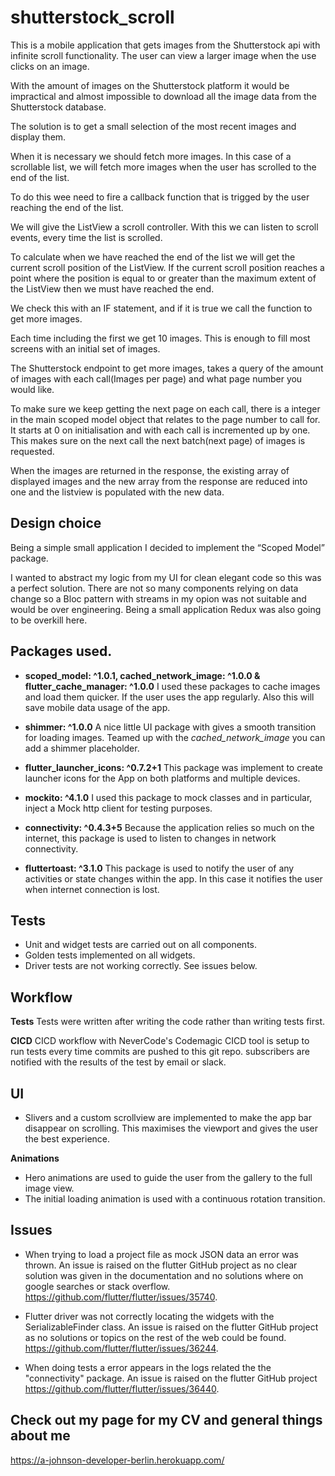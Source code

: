 # shutterstock_scroll

This is a mobile application that gets images from the Shutterstock api with infinite scroll functionality. The user can view a larger image when the use clicks on an image.

With the amount of images on the Shutterstock platform it would be impractical and almost impossible to download all the image data from the Shutterstock database.

The solution is to get a small selection of the most recent images and display them.

When it is necessary we should fetch more images. In this case of a scrollable list, we will fetch more images when the user has scrolled to the end of the list.

To do this wee need to fire a callback function that is trigged by the user reaching the end of the list.

We will give the ListView a scroll controller. With this we can listen to scroll events, every time the list is scrolled.

To calculate when we have reached the end of the list we will get the current scroll position of the ListView. If the current scroll position reaches a point where the position is equal to or greater than the maximum extent of the ListView then we must have reached the end. 

We check this with an IF statement, and if it is true we call the function to get more images.

Each time including the first we get 10 images. This is enough to fill most screens with an initial set of images. 

The Shutterstock endpoint to get more images, takes a query of the amount of images with each call(Images per page) and what page number you would like.

To make sure we keep getting the next page on each call, there is a integer in the main scoped model object that relates to the page number to call for. It starts at 0 on initialisation and with each call is incremented up by one. This makes sure on the next call the next batch(next page) of images is requested. 

When the images are returned in the response, the existing array of displayed images and the new array from the response are reduced into one and the listview is populated with the new data.

## Design choice

Being a simple small application I decided to implement the “Scoped Model” package.

I wanted to abstract my logic from my UI for clean elegant code so this was a perfect solution. 
There are not so many components relying on data change so a Bloc pattern with streams in my opion was not suitable and would be over engineering. Being a small application Redux was also going to be overkill here.

## Packages used.

- **scoped_model: ^1.0.1, cached_network_image: ^1.0.0  & flutter_cache_manager: ^1.0.0**
I used these packages to cache images and load them quicker. If the user uses the app regularly. Also this will save mobile data usage of the app.

- **shimmer: ^1.0.0**
A nice little UI package with gives a smooth transition for loading images. Teamed up with the *cached_network_image* you can add a shimmer placeholder.

- **flutter_launcher_icons: ^0.7.2+1**
This package was implement to create launcher icons for the App on both platforms and multiple devices.

- **mockito: ^4.1.0**
I used this package to mock classes and in particular, inject a Mock http client for testing purposes.

- **connectivity: ^0.4.3+5**
Because the application relies so much on the internet, this package is used to listen to changes in network connectivity.

- **fluttertoast: ^3.1.0**
This package is used to notify the user of any activities or state changes within the app. In this case it notifies the user when internet connection is lost.

## Tests
- Unit and widget tests are carried out on all components.
- Golden tests implemented on all widgets.
- Driver tests are not working correctly. See issues below.

## Workflow

**Tests** 
Tests were written after writing the code rather than writing tests first.

**CICD**
CICD workflow with NeverCode's Codemagic CICD tool is setup to run tests every time commits are pushed to this git repo. subscribers are notified with the results of the test by email or slack.

## UI

- Slivers and a custom scrollview are implemented to make the app bar disappear on scrolling. This maximises the viewport and gives the user the best experience.

**Animations**
- Hero animations are used to guide the user from the gallery to the full image view.
- The initial loading animation is used with a continuous rotation transition.

## Issues
- When trying to load a project file as mock JSON data an error was thrown. An issue is raised on the flutter GitHub project as no clear solution was given in the documentation and no solutions where on google searches or stack overflow. https://github.com/flutter/flutter/issues/35740.

- Flutter driver was not correctly locating the widgets with the SerializableFinder class. An issue is raised on the flutter GitHub project as no solutions or topics on the rest of the web could be found. https://github.com/flutter/flutter/issues/36244.

- When doing tests a error appears in the logs related the the "connectivity" package. An issue is raised on the flutter GitHub project https://github.com/flutter/flutter/issues/36440.

## Check out my page for my CV and general things about me
https://a-johnson-developer-berlin.herokuapp.com/


